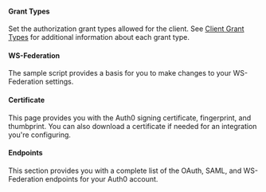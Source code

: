 #### Grant Types

Set the authorization grant types allowed for the client. See [Client Grant Types](/clients/client-grant-types) for additional information about each grant type.

#### WS-Federation

The sample script provides a basis for you to make changes to your WS-Federation settings.

#### Certificate

This page provides you with the Auth0 signing certificate, fingerprint, and thumbprint. You can also download a certificate if needed for an integration you're configuring.

#### Endpoints

This section provides you with a complete list of the OAuth, SAML, and WS-Federation endpoints for your Auth0 account.